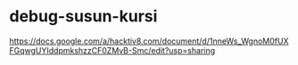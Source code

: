 # debug-susun-kursi

https://docs.google.com/a/hacktiv8.com/document/d/1nneWs_WgnoM0fUXFGqwgUYIddpmkshzzCF0ZMvB-Smc/edit?usp=sharing
